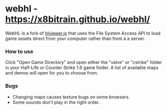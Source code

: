 # webhl - https://x8bitrain.github.io/webhl/

WebHL is a fork of [hlviewer.js](https://github.com/skyrim/hlviewer.js) that uses the File System Access API to load game assets direct from your computer rather than from a a server.

### How to use

Click "Open Game Directory" and open either the "valve" or "cstrike" folder in your Half-Life or Counter Strike 1.6 game folder. A list of available maps and demos will open for you to choose from.

### Bugs

 - Changing maps causes texture bugs on some browsers.
 - Some sounds don't play in the right order.
